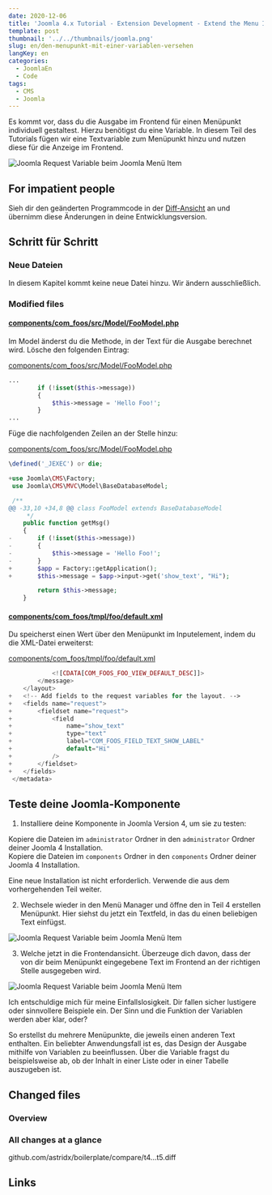 ```yaml
---
date: 2020-12-06
title: 'Joomla 4.x Tutorial - Extension Development - Extend the Menu Item with a Variable'
template: post
thumbnail: '../../thumbnails/joomla.png'
slug: en/den-menupunkt-mit-einer-variablen-versehen
langKey: en
categories:
  - JoomlaEn
  - Code
tags:
  - CMS
  - Joomla
---
```


Es kommt vor, dass du die Ausgabe im Frontend für einen Menüpunkt individuell gestaltest. Hierzu benötigst du eine Variable. In diesem Teil des Tutorials fügen wir eine Textvariable zum Menüpunkt hinzu und nutzen diese für die Anzeige im Frontend.

![Joomla Request Variable beim Joomla Menü Item](/images/j4x6x1.png)

## For impatient people

Sieh dir den geänderten Programmcode in der [Diff-Ansicht](https://github.com/astridx/boilerplate/compare/t4...t5) an und übernimm diese Änderungen in deine Entwicklungsversion.

## Schritt für Schritt

### Neue Dateien

In diesem Kapitel kommt keine neue Datei hinzu. Wir ändern ausschließlich.

### Modified files

#### [components/com_foos/src/Model/FooModel.php](https://github.com/astridx/boilerplate/compare/t4...t5#diff-599caddf64a6ed0c335bc9c9f828f029)

Im Model änderst du die Methode, in der Text für die Ausgabe berechnet wird. Lösche den folgenden Eintrag:

[components/com_foos/src/Model/FooModel.php](https://github.com/astridx/boilerplate/blob/56a9f22f960df214695b4719046f9573fa354451/src/components/com_foos/src/Model/FooModel.php)

```php
...
		if (!isset($this->message))
		{
			$this->message = 'Hello Foo!';
		}
...
```

Füge die nachfolgenden Zeilen an der Stelle hinzu:

[components/com_foos/src/Model/FooModel.php](https://github.com/astridx/boilerplate/blob/56a9f22f960df214695b4719046f9573fa354451/src/components/com_foos/src/Model/FooModel.php)

```php {diff}
\defined('_JEXEC') or die;

+use Joomla\CMS\Factory;
 use Joomla\CMS\MVC\Model\BaseDatabaseModel;

 /**
@@ -33,10 +34,8 @@ class FooModel extends BaseDatabaseModel
 	 */
 	public function getMsg()
 	{
-		if (!isset($this->message))
-		{
-			$this->message = 'Hello Foo!';
-		}
+		$app = Factory::getApplication();
+		$this->message = $app->input->get('show_text', "Hi");

 		return $this->message;
 	}

```

#### [components/com_foos/tmpl/foo/default.xml](https://github.com/astridx/boilerplate/compare/t4...t5#diff-35fa310ee8efa91ecb0e9f7c604d413f)

Du speicherst einen Wert über den Menüpunkt im Inputelement, indem du die XML-Datei erweiterst:

[components/com_foos/tmpl/foo/default.xml](https://github.com/astridx/boilerplate/blob/56a9f22f960df214695b4719046f9573fa354451/src/components/com_foos/tmpl/foo/default.xml)

```php {diff}
 			<![CDATA[COM_FOOS_FOO_VIEW_DEFAULT_DESC]]>
 		</message>
 	</layout>
+	<!-- Add fields to the request variables for the layout. -->
+	<fields name="request">
+		<fieldset name="request">
+			<field
+				name="show_text"
+				type="text"
+				label="COM_FOOS_FIELD_TEXT_SHOW_LABEL"
+				default="Hi"
+			/>
+		</fieldset>
+	</fields>
 </metadata>

```

## Teste deine Joomla-Komponente

1. Installiere deine Komponente in Joomla Version 4, um sie zu testen:

Kopiere die Dateien im `administrator` Ordner in den `administrator` Ordner deiner Joomla 4 Installation.  
Kopiere die Dateien im `components` Ordner in den `components` Ordner deiner Joomla 4 Installation.

Eine neue Installation ist nicht erforderlich. Verwende die aus dem vorhergehenden Teil weiter.

2. Wechsele wieder in den Menü Manager und öffne den in Teil 4 erstellen Menüpunkt. Hier siehst du jetzt ein Textfeld, in das du einen beliebigen Text einfügst.

![Joomla Request Variable beim Joomla Menü Item](/images/j4x6x1.png)

3. Welche jetzt in die Frontendansicht. Überzeuge dich davon, dass der von dir beim Menüpunkt eingegebene Text im Frontend an der richtigen Stelle ausgegeben wird.

![Joomla Request Variable beim Joomla Menü Item](/images/j4x6x2.png)

Ich entschuldige mich für meine Einfallslosigkeit. Dir fallen sicher lustigere oder sinnvollere Beispiele ein. Der Sinn und die Funktion der Variablen werden aber klar, oder?

So erstellst du mehrere Menüpunkte, die jeweils einen anderen Text enthalten. Ein beliebter Anwendungsfall ist es, das Design der Ausgabe mithilfe von Variablen zu beeinflussen. Über die Variable fragst du beispielsweise ab, ob der Inhalt in einer Liste oder in einer Tabelle auszugeben ist.

## Changed files

### Overview

### All changes at a glance

github.com/astridx/boilerplate/compare/t4...t5.diff

## Links
